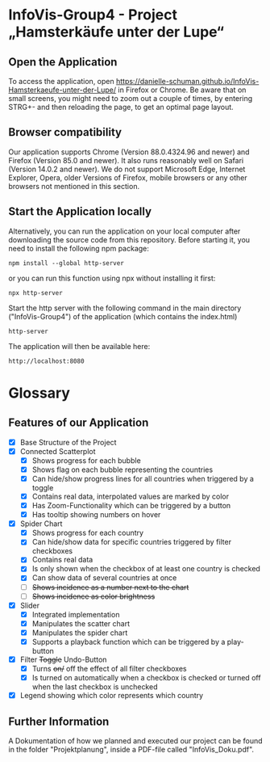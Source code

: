 # InfoVis-Group4 - Project „Hamsterkäufe unter der Lupe“
## Open the Application
To access the application, open https://danielle-schuman.github.io/InfoVis-Hamsterkaeufe-unter-der-Lupe/ in Firefox or Chrome.
Be aware that on small screens, you might need to zoom out a couple of times, by entering STRG+- and then reloading the page, to get an optimal page layout.

## Browser compatibility
Our application supports Chrome (Version 88.0.4324.96 and newer) and Firefox (Version 85.0 and newer).
It also runs reasonably well on Safari (Version 14.0.2 and newer).
We do not support Microsoft Edge, Internet Explorer, Opera, older Versions of Firefox, mobile browsers or any other browsers not mentioned in this section.

## Start the Application locally
Alternatively, you can run the application on your local computer after downloading the source code from this repository.
Before starting it, you need to install the following npm package:
```batch
npm install --global http-server
```

or you can run this function using npx without installing it first:
```batch
npx http-server
```

Start the http server with the following command in the main directory ("InfoVis-Group4") of the application (which contains the index.html)
```batch
http-server
```

The application will then be available here:
```
http://localhost:8080
```

# Glossary
## Features of our Application
- [x] Base Structure of the Project
- [x] Connected Scatterplot
  - [x] Shows progress for each bubble
  - [x] Shows flag on each bubble representing the countries
  - [x] Can hide/show progress lines for all countries when triggered by a toggle
  - [x] Contains real data, interpolated values are marked by color
  - [x] Has Zoom-Functionality which can be triggered by a button
  - [x] Has tooltip showing numbers on hover
- [x] Spider Chart
  - [x] Shows progress for each country
  - [x] Can hide/show data for specific countries triggered by filter checkboxes
  - [x] Contains real data
  - [x] Is only shown when the checkbox of at least one country is checked
  - [x] Can show data of several countries at once
  - [ ] ~~Shows incidence as a number next to the chart~~
  - [ ] ~~Shows incidence as color brightness~~
- [x] Slider
  - [x] Integrated implementation
  - [x] Manipulates the scatter chart
  - [x] Manipulates the spider chart
  - [x] Supports a playback function which can be triggered by a play-button
- [x] Filter ~~Toggle~~ Undo-Button
  - [x] Turns ~~on/~~ off the effect of all filter checkboxes
  - [x] Is turned on automatically when a checkbox is checked or turned off when the last checkbox is unchecked
- [x] Legend showing which color represents which country

## Further Information
A Dokumentation of how we planned and executed our project can be found in the folder "Projektplanung", inside a PDF-file called "InfoVis_Doku.pdf".
